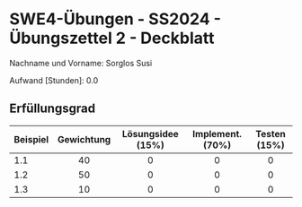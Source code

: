 # **SWE4-Übungen - SS2024 - Übungszettel 2 - Deckblatt**

Nachname und Vorname: Sorglos Susi

Aufwand [Stunden]:    0.0

## **Erfüllungsgrad**

| Beispiel  | Gewichtung  | Lösungsidee (15%) | Implement. (70%) | Testen (15%)    |
| --------- | :---------: | :---------------: | :--------------: | :-------------: |
| 1.1       | 40          | 0                 | 0                | 0               |
| 1.2       | 50          | 0                 | 0                | 0               |
| 1.3       | 10          | 0                 | 0                | 0               |
